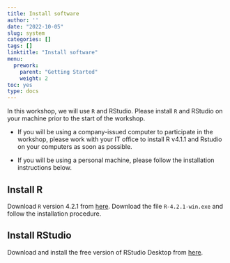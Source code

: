 ```yaml
---
title: Install software
author: ''
date: "2022-10-05"
slug: system
categories: []
tags: []
linktitle: "Install software"
menu:
  prework:
    parent: "Getting Started"
    weight: 2
toc: yes
type: docs
---
```


In this workshop, we will use `R` and RStudio. Please install `R` and RStudio on your machine prior to the start of the workshop.

- If you will be using a company-issued computer to participate in the workshop, please work with your IT office to install R v4.1.1 and Rstudio on your computers as soon as possible. 

- If you will be using a personal machine, please follow the installation instructions below.

## Install R

Download `R` version 4.2.1 from [here](https://cran.r-project.org/bin/windows/base/old/4.2.1/). Download the file `R-4.2.1-win.exe` and follow the installation procedure.

## Install RStudio

Download and install the free version of RStudio Desktop from [here](https://rstudio.com/products/rstudio/download/#download).

